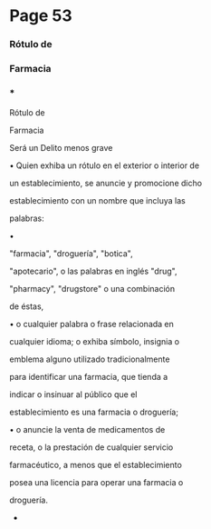# Page 53

### Rótulo de

### Farmacia

### *

Rótulo de

Farmacia

Será un Delito menos grave

• Quien exhiba un rótulo en el exterior o interior de

un establecimiento, se anuncie y promocione dicho

establecimiento con un nombre que incluya las

palabras:

•

"farmacia", "droguería", "botica",

"apotecario", o las palabras en inglés "drug",

"pharmacy", "drugstore" o una combinación

de éstas,

• o cualquier palabra o frase relacionada en

cualquier idioma; o exhiba símbolo, insignia o

emblema alguno utilizado tradicionalmente

para identificar una farmacia, que tienda a

indicar o insinuar al público que el

establecimiento es una farmacia o droguería;

• o anuncie la venta de medicamentos de

receta, o la prestación de cualquier servicio

farmacéutico, a menos que el establecimiento

posea una licencia para operar una farmacia o

droguería.

*

